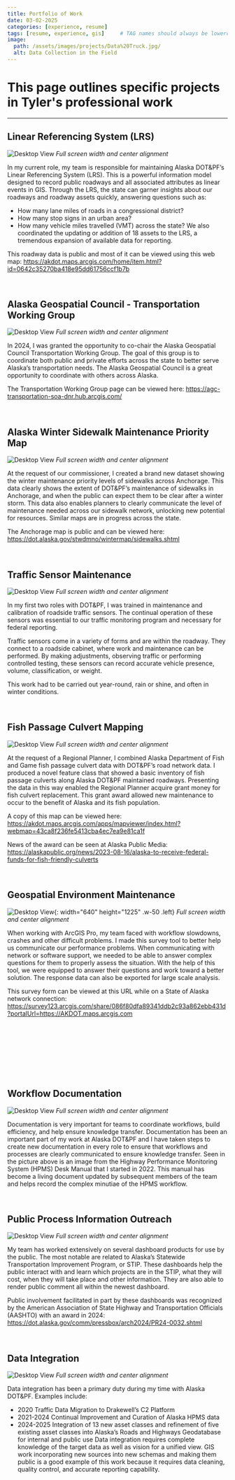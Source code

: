 ```yaml
---
title: Portfolio of Work
date: 03-02-2025
categories: [experience, resume]
tags: [resume, experience, gis]     # TAG names should always be lowercase
image:
  path: /assets/images/projects/Data%20Truck.jpg/
  alt: Data Collection in the Field
---
```


# This page outlines specific projects in Tyler's professional work
---

## **Linear Referencing System (LRS)**
![Desktop View](/assets/images/projects/LRS.jpg)
_Full screen width and center alignment_

In my current role, my team is responsible for maintaining Alaska DOT&PF’s Linear Referencing System (LRS). This is a powerful information model designed to record public roadways and all associated attributes as linear events in GIS.
Through the LRS, the state can garner insights about our roadways and roadway assets quickly, answering questions such as:
-	How many lane miles of roads in a congressional district?
-	How many stop signs in an urban area? 
-	How many vehicle miles travelled (VMT) across the state?
We also coordinated the updating or addition of 18 assets to the LRS, a tremendous expansion of available data for reporting. 

This roadway data is public and most of it can be viewed using this web map:
https://akdot.maps.arcgis.com/home/item.html?id=0642c35270ba418e95dd61756ccf1b7b

<br>


## **Alaska Geospatial Council - Transportation Working Group**
![Desktop View](/assets/images/projects/Geocouncil%201.jpg)
_Full screen width and center alignment_

In 2024, I was granted the opportunity to co-chair the Alaska Geospatial Council Transportation Working Group. The goal of this group is to coordinate both public and private efforts across the state to better serve Alaska’s transportation needs.
The Alaska Geospatial Council is a great opportunity to coordinate with others across Alaska.

The Transportation Working Group page can be viewed here:
<https://agc-transportation-soa-dnr.hub.arcgis.com/>

<br>


## **Alaska Winter Sidewalk Maintenance Priority Map**
![Desktop View](/assets/images/projects/Winter%20Sidewalks%201.jpg)
_Full screen width and center alignment_

At the request of our commissioner, I created a brand new dataset showing the winter maintenance priority levels of sidewalks across Anchorage. This data clearly shows the extent of DOT&PF’s maintenance of sidewalks in Anchorage, and when the public can expect them to be clear after a winter storm.
This data also enables planners to clearly communicate the level of maintenance needed across our sidewalk network, unlocking new potential for resources. 
Similar maps are in progress across the state.

The Anchorage map is public and can be viewed here:
<https://dot.alaska.gov/stwdmno/wintermap/sidewalks.shtml>

<br>


## **Traffic Sensor Maintenance**
![Desktop View](/assets/images/projects/Cabinet.jpg)
_Full screen width and center alignment_

In my first two roles with DOT&PF, I was trained in maintenance and calibration of roadside traffic sensors. The continual operation of these sensors was essential to our traffic monitoring program and necessary for federal reporting. 

Traffic sensors come in a variety of forms and are within the roadway. They connect to a roadside cabinet, where work and maintenance can be performed. By making adjustments, observing traffic or performing controlled testing, these sensors can record accurate vehicle presence, volume, classification, or weight.

This work had to be carried out year-round, rain or shine, and often in winter conditions. 

<br>


## **Fish Passage Culvert Mapping**
![Desktop View](/assets/images/projects/Fish%20Passage%20Points%20w%20Routes.png)
_Full screen width and center alignment_

At the request of a Regional Planner, I combined Alaska Department of Fish and Game fish passage culvert data with DOT&PF’s road network data. I produced a novel feature class that showed a basic inventory of fish passage culverts along Alaska DOT&PF maintained roadways. 
Presenting the data in this way enabled the Regional Planner acquire grant money for fish culvert replacement. This grant award allowed new maintenance to occur to the benefit of Alaska and its fish population. 

A copy of this map can be viewed here: <https://akdot.maps.arcgis.com/apps/mapviewer/index.html?webmap=43ca8f236fe5413cba4ec7ea9e81ca1f>

News of the award can be seen at Alaska Public Media:
<https://alaskapublic.org/news/2023-08-16/alaska-to-receive-federal-funds-for-fish-friendly-culverts>

<br>


## **Geospatial Environment Maintenance**
![Desktop View](/assets/images/projects/Survey%20123.jpg){: width="640" height="1225" .w-50 .left}
_Full screen width and center alignment_

When working with ArcGIS Pro, my team faced with workflow slowdowns, crashes and other difficult problems. 
I made this survey tool to better help us communicate our performance problems. 
When communicating with network or software support, we needed to be able to answer complex questions for them to properly assess the situation. With the help of this tool, we were equipped to answer their questions and work toward a better solution. 
The response data can also be exported for large scale analysis. 

This survey form can be viewed at this URL while on a State of Alaska network connection: <https://survey123.arcgis.com/share/086f80dfa89341ddb2c93a862ebb431d?portalUrl=https://AKDOT.maps.arcgis.com>

<br>
<br>
<br>
<br>
<br>
<br>
<br>

## **Workflow Documentation**
![Desktop View](/assets/images/projects/HPMS%20Desk%20Manual%20Pic%201.jpg)
_Full screen width and center alignment_

Documentation is very important for teams to coordinate workflows, build efficiency, and help ensure knowledge transfer. Documentation has been an important part of my work at Alaska DOT&PF and I have taken steps to create new documentation in every role to ensure that workflows and processes are clearly communicated to ensure knowledge transfer. 
Seen in the picture above is an image from the Highway Performance Monitoring System (HPMS) Desk Manual that I started in 2022. This manual has become a living document updated by subsequent members of the team and helps record the complex minutiae of the HPMS workflow.  

<br>

## Public Process Information Outreach
![Desktop View](/assets/images/projects/STIP%20Dashboard%201%20AMD%202.jpg)
_Full screen width and center alignment_

My team has worked extensively on several dashboard products for use by the public. The most notable are related to Alaska’s Statewide Transportation Improvement Program, or STIP. 
These dashboards help the public interact with and learn which projects are in the STIP, what they will cost, when they will take place and other information. They are also able to render public comment all within the newest dashboard. 

Public involvement facilitated in part by these dashboards was recognized by the American Association of State Highway and Transportation Officials (AASHTO) with an award in 2024:
<https://dot.alaska.gov/comm/pressbox/arch2024/PR24-0032.shtml>

<br>


## Data Integration
![Desktop View](/assets/images/projects/data_intergration.jpg)
_Full screen width and center alignment_

Data integration has been a primary duty during my time with Alaska DOT&PF. 
Examples include:
-	2020 		Traffic Data Migration to Drakewell’s C2 Platform
-	2021-2024	Continual Improvement and Curation of Alaska HPMS data
-	2024-2025	Integration of 13 new asset classes and refinement of five existing asset classes into Alaska’s Roads and Highways Geodatabase for internal and public use
Data integration requires complete knowledge of the target data as well as vision for a unified view. GIS work incorporating new sources into new schemas and making them public is a good example of this work because it requires data cleaning, quality control, and accurate reporting capability. 

